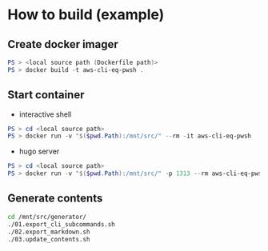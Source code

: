 # How to build (example)

## Create docker imager

```powershell
PS > <local source path (Dockerfile path)>
PS > docker build -t aws-cli-eq-pwsh .
```

## Start container

* interactive shell

```powershell
PS > cd <local source path>
PS > docker run -v "$($pwd.Path):/mnt/src/" --rm -it aws-cli-eq-pwsh 
```

* hugo server

```powershell
PS > cd <local source path>
PS > docker run -v "$($pwd.Path):/mnt/src/" -p 1313 --rm aws-cli-eq-pwsh bash -c "cd /mnt/src/hugo/ && hugo server -w -p 1313 --bind=0.0.0.0"
```

## Generate contents

```bash
cd /mnt/src/generator/
./01.export_cli_subcommands.sh
./02.export_markdown.sh
./03.update_contents.sh
```